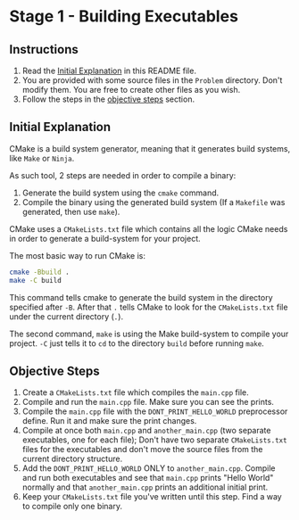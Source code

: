 # Stage 1 - Building Executables

## Instructions

1. Read the [Initial Explanation](#initial-explanation) in this README file.
2. You are provided with some source files in the `Problem` directory. Don't modify them. You are free to create other files as you wish.
3. Follow the steps in the [objective steps](#objective-steps) section.

## Initial Explanation

CMake is a build system generator, meaning that it generates build systems, like `Make` or `Ninja`.

As such tool, 2 steps are needed in order to compile a binary:
1. Generate the build system using the `cmake` command.
2. Compile the binary using the generated build system (If a `Makefile` was generated, then use `make`).

CMake uses a `CMakeLists.txt` file which contains all the logic CMake needs in order to generate a build-system for your project.

The most basic way to run CMake is:
```bash
cmake -Bbuild .
make -C build
```

This command tells cmake to generate the build system in the directory specified after `-B`. After that `.` tells CMake to look for the `CMakeLists.txt` file under the current directory (`.`).

The second command, `make` is using the Make build-system to compile your project.
`-C` just tells it to `cd` to the directory `build` before running `make`.

## Objective Steps

1. Create a `CMakeLists.txt` file which compiles the `main.cpp` file.
2. Compile and run the `main.cpp` file. Make sure you can see the prints.
3. Compile the `main.cpp` file with the `DONT_PRINT_HELLO_WORLD` preprocessor define. Run it and make sure the print changes.
4. Compile at once both `main.cpp` and `another_main.cpp` (two separate executables, one for each file); Don't have two separate `CMakeLists.txt` files for the executables and don't move the source files from the current directory structure.
5. Add the `DONT_PRINT_HELLO_WORLD` ONLY to `another_main.cpp`. Compile and run both executables and see that `main.cpp` prints "Hello World" normally and that `another_main.cpp` prints an additional initial print.
6. Keep your `CMakeLists.txt` file you've written until this step. Find a way to compile only one binary.

